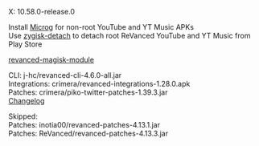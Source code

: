 X: 10.58.0-release.0  

Install [Microg](https://github.com/ReVanced/GmsCore/releases) for non-root YouTube and YT Music APKs  
Use [zygisk-detach](https://github.com/j-hc/zygisk-detach) to detach root ReVanced YouTube and YT Music from Play Store  

[revanced-magisk-module](https://github.com/j-hc/revanced-magisk-module)
  
CLI: j-hc/revanced-cli-4.6.0-all.jar  
Integrations: crimera/revanced-integrations-1.28.0.apk  
Patches: crimera/piko-twitter-patches-1.39.3.jar  
[Changelog](https://github.com/crimera/piko/releases/tag/v1.39.3)  

Skipped:  
Patches: inotia00/revanced-patches-4.13.1.jar  
Patches: ReVanced/revanced-patches-4.13.3.jar    

